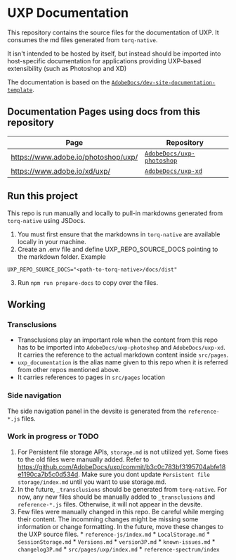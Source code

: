 # UXP Documentation

This repository contains the source files for the documentation of UXP. It consumes the md files generated from `torq-native`.

It isn't intended to be hosted by itself, but instead should be imported into host-specific documentation for applications providing UXP-based extensibility (such as Photoshop and XD)

The documentation is based on the [`AdobeDocs/dev-site-documentation-template`](https://github.com/AdobeDocs/dev-site-documentation-template).

## Documentation Pages using docs from this repository

| Page                                | Repository                                                              |
| ----------------------------------- | ----------------------------------------------------------------------- |
| https://www.adobe.io/photoshop/uxp/ | [`AdobeDocs/uxp-photoshop`](https://github.com/AdobeDocs/uxp-photoshop) |
| https://www.adobe.io/xd/uxp/        | [`AdobeDocs/uxp-xd`](https://github.com/AdobeDocs/uxp-xd)               |


## Run this project

This repo is run manually and locally to pull-in markdowns generated from `torq-native` using JSDocs. 

1. You must first ensure that the markdowns in `torq-native` are available locally in your machine.
2. Create an .env file and define UXP_REPO_SOURCE_DOCS pointing to the markdown folder.
Example
```
UXP_REPO_SOURCE_DOCS="<path-to-torq-native>/docs/dist"
```
3. Run `npm run prepare-docs` to copy over the files.

## Working

### Transclusions

- Transclusions play an important role when the content from this repo has to be imported into `AdobeDocs/uxp-photoshop` and `AdobeDocs/uxp-xd`. It carries the reference to the actual markdown content inside `src/pages`. 
- `uxp_documentation` is the alias name given to this repo when it is referred from other repos mentioned above.
- It carries references to pages in `src/pages` location

### Side navigation

The side navigation panel in the devsite is generated from the `reference-*.js` files.

### Work in progress or TODO

1. For Persistent file storage APIs, `storage.md` is not utilized yet. Some fixes to the old files were manually added. Refer to https://github.com/AdobeDocs/uxp/commit/b3c0c783bf3195704abfe18e1190ca7b5c0d534d. Make sure you dont update `Persistent file storage/index.md` until you want to use storage.md. 
2. In the future, `_transclusions` should be generated from `torq-native`. For now, any new files should be manually added to `_transclusions` and `reference-*.js` files. Otherwise, it will not appear in the devsite.
43.  Few files were manually changed in this repo. Be careful while merging their content. The incomming changes might be missing some information or change formatting. In the future, move these changes to the UXP source files.
    * `reference-js/index.md`
    * `LocalStorage.md`
    * `SessionStorage.md`
    * `Versions.md`
    * `version3P.md`
    * `known-issues.md`
    * `changelog3P.md`
    * `src/pages/uxp/index.md`
    * `reference-spectrum/index`


